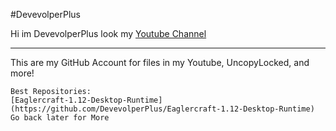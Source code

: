 #DevevolperPlus

Hi im DevevolperPlus look my [Youtube Channel](https://youtube.com/@devevolperplus)

---

This are my GitHub Account for files in my Youtube, UncopyLocked, and more!

```
Best Repositories:
[Eaglercraft-1.12-Desktop-Runtime](https://github.com/DevevolperPlus/Eaglercraft-1.12-Desktop-Runtime)
Go back later for More
```
